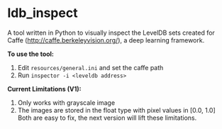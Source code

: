 # ldb_inspect

A tool written in Python to visually inspect the LevelDB sets created for Caffe (http://caffe.berkeleyvision.org/), a deep learning framework.

**To use the tool:**
 1. Edit `resources/general.ini` and set the caffe path
 2. Run `inspector -i <leveldb address>` 

**Current Limitations (V1):**
 1. Only works with grayscale image
 2. The images are stored in the float type with pixel values in [0.0, 1.0]  
Both are easy to fix, the next version will lift these limitations.
